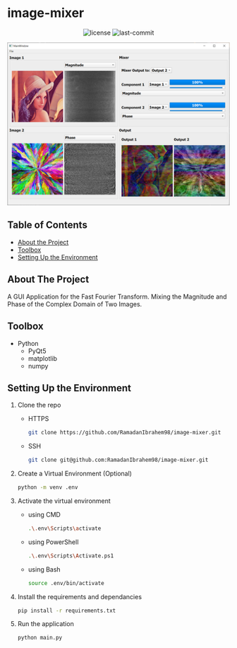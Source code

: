 # image-mixer

<p align="center">
  <img src="https://img.shields.io/github/license/RamadanIbrahem98/image-mixer?style=plastic&logo=appveyor&color=blue" alt="license" />
  <img src="https://img.shields.io/github/last-commit/RamadanIbrahem98/image-mixer?style=plastic&logo=appveyor" alt="last-commit" />
</p>

<p align="center">
    <img src="assets/Preview.png" />
</p>

## Table of Contents

-   [About the Project](#about-the-project)
-   [Toolbox](#toolbox)
-   [Setting Up the Environment](#setting-up-the-environment)

## About The Project

A GUI Application for the Fast Fourier Transform. Mixing the Magnitude and Phase of the Complex Domain of Two Images.

## Toolbox

-   Python
    -   PyQt5
    -   matplotlib
    -   numpy

## Setting Up the Environment

1. Clone the repo
    - HTTPS
        ```sh
        git clone https://github.com/RamadanIbrahem98/image-mixer.git
        ```
    - SSH
        ```sh
        git clone git@github.com:RamadanIbrahem98/image-mixer.git
        ```
1. Create a Virtual Environment (Optional)
    ```sh
    python -m venv .env
    ```
1. Activate the virtual environment

    - using CMD
        ```sh
        .\.env\Scripts\activate
        ```
    - using PowerShell
        ```sh
        .\.env\Scripts\Activate.ps1
        ```
    - using Bash
        ```sh
        source .env/bin/activate
        ```

1. Install the requirements and dependancies
    ```sh
    pip install -r requirements.txt
    ```
1. Run the application
    ```sh
    python main.py
    ```
